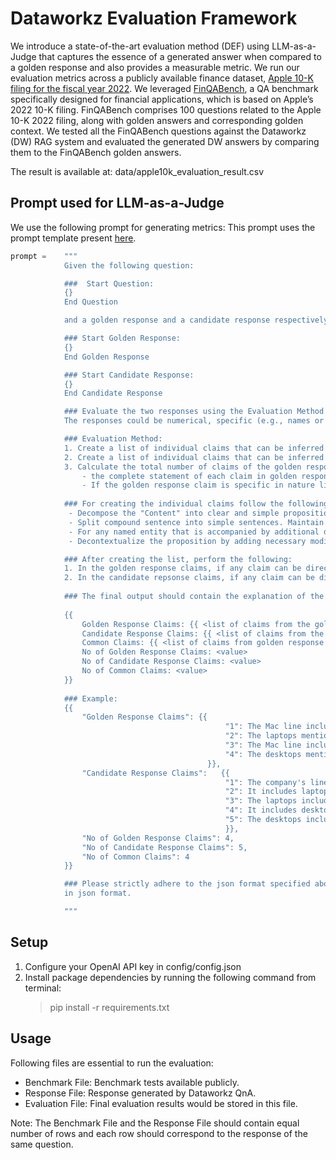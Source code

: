 # Dataworkz Evaluation Framework
We introduce a state-of-the-art evaluation method (DEF) using LLM-as-a-Judge that captures the essence of a generated answer when compared to a golden response and also provides a measurable metric. We run our evaluation metrics across a publicly available finance dataset, [Apple 10-K filing for the fiscal year 2022](https://investor.apple.com/sec-filings/default.aspx). We leveraged [FinQABench](https://huggingface.co/datasets/lighthouzai/finqabench), a QA benchmark specifically designed for financial applications, which is based on Apple’s 2022 10-K filing. FinQABench comprises 100 questions related to the Apple 10-K 2022 filing, along with golden answers and corresponding golden context. We tested all the FinQABench questions against the Dataworkz (DW) RAG system and evaluated the generated DW answers by comparing them to the FinQABench golden answers.

The result is available at: data/apple10k_evaluation_result.csv

## Prompt used for LLM-as-a-Judge
We use the following prompt for generating metrics:
This prompt uses the prompt template present [here](https://smith.langchain.com/hub/wfh/proposal-indexing?organizationId=97591f89-2916-48d3-804e-20cab23f91aa).

```python
prompt =    """
            Given the following question:

            ###  Start Question:
            {}
            End Question

            and a golden response and a candidate response respectively. 

            ### Start Golden Response:
            {}
            End Golden Response

            ### Start Candidate Response:
            {}
            End Candidate Response

            ### Evaluate the two responses using the Evaluation Method below. 
            The responses could be numerical, specific (e.g., names or dates), or descriptive.

            ### Evaluation Method:
            1. Create a list of individual claims that can be inferred from the golden response with respect to the question.
            2. Create a list of individual claims that can be inferred from the candidate response with respect to the question.
            3. Calculate the total number of claims of the golden response present in the candidate response based on the following rules:
                - the complete statement of each claim in golden response should be checked against the complete statement of each claim in candidate response. 
                - If the golden response claim is specific in nature like numerical, names or dates then the candidate response claim should contains the exact value present in the golden response.
            
            ### For creating the individual claims follow the following instructions:
             - Decompose the "Content" into clear and simple propositions, ensuring they are interpretable out of context.
             - Split compound sentence into simple sentences. Maintain the original phrasing from the input whenever possible.
             - For any named entity that is accompanied by additional descriptive information, separate this information into its own distinct proposition.
             - Decontextualize the proposition by adding necessary modifier to nouns or entire sentences and replacing pronouns (e.g., "it", "he", "she", "they", "this", "that") with the full name of the entities they refer to.

            ### After creating the list, perform the following:
            1. In the golden response claims, if any claim can be directly inferred from the question only then remove it from the list.
            2. In the candidate repsonse claims, if any claim can be directly inferred from the question, only then remove it from the list.
            
            ### The final output should contain the explanation of the evaluation method and the numerical value in the following json format:
            
            {{
                Golden Response Claims: {{ <list of claims from the golden response> }}
                Candidate Response Claims: {{ <list of claims from the candidate response> }}
                Common Claims: {{ <list of claims from golden response present in candidate > }}
                No of Golden Response Claims: <value>
                No of Candidate Response Claims: <value>
                No of Common Claims: <value>
            }}
            
            ### Example:
            {{
                "Golden Response Claims": {{ 
                                                "1": The Mac line includes laptops.,
                                                "2": The laptops mentioned are MacBook Air and MacBook Pro.,
                                                "3": The Mac line includes desktops.,
                                                "4": The desktops mentioned are iMac, Mac mini, Mac Studio, and Mac Pro.
                                            }},
                "Candidate Response Claims":   {{
                                                "1": The company's line of personal computers is called Mac.,
                                                "2": It includes laptops.,
                                                "3": The laptops included are MacBook Air and MacBook Pro.,
                                                "4": It includes desktops.,
                                                "5": The desktops included are iMac, Mac mini, Mac Studio, and Mac Pro.,
                                                }},
                "No of Golden Response Claims": 4,
                "No of Candidate Response Claims": 5,
                "No of Common Claims": 4
            }}

            ### Please strictly adhere to the json format specified above. please provide the complete response
            in json format.

            """
```

## Setup
1. Configure your OpenAI API key in config/config.json
2. Install package dependencies by running the following command from terminal:
	> pip install -r requirements.txt

## Usage
Following files are essential to run the evaluation:
   - Benchmark File: Benchmark tests available publicly.
   - Response File: Response generated by Dataworkz QnA.
   - Evaluation File: Final evaluation results would be stored in this file.
	
Note: The Benchmark File and the Response File should contain equal number of rows and each row 
should correspond to the response of the same question.

